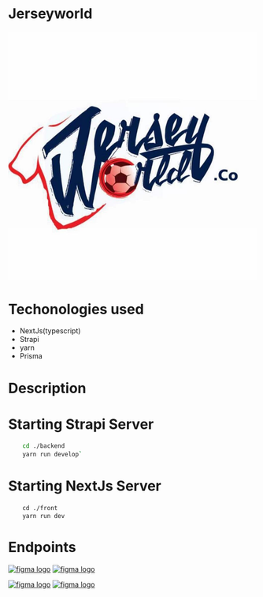 # Jerseyworld
![JersyWorld](logo.jpeg)

# Techonologies used
- NextJs(typescript)
- Strapi
- yarn
- Prisma

# Description

# Starting Strapi Server
```bash
    cd ./backend
    yarn run develop`
```
# Starting NextJs Server
```
    cd ./front 
    yarn run dev
```

# Endpoints

[<img src="https://www.iconfinder.com/icons/7564187/download/png/48" alt="figma logo">](https://www.figma.com/file/Yogk78RsohfUSYoja6tUJx/Jersey-world?node-id=15%3A1341)
[<img src="https://www.iconfinder.com/icons/5365678/download/png/48" alt="figma logo">](https://www.google.com/)

[<img src="https://www.iconfinder.com/icons/4102579/download/png/48" alt="figma logo">](https://www.google.com/)
[<img src="https://www.iconfinder.com/icons/4362952/download/png/48" alt="figma logo">](https://www.google.com/)